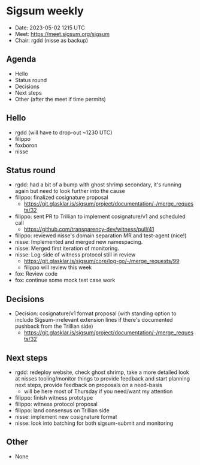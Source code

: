 # Sigsum weekly

  - Date: 2023-05-02 1215 UTC
  - Meet: https://meet.sigsum.org/sigsum
  - Chair: rgdd (nisse as backup)

## Agenda

  - Hello
  - Status round
  - Decisions
  - Next steps
  - Other (after the meet if time permits)

## Hello

  - rgdd (will have to drop-out ~1230 UTC)
  - filippo
  - foxboron
  - nisse

## Status round

  - rgdd: had a bit of a bump with ghost shrimp secondary, it's running again
    but need to look further into the cause
  - filippo: finalized cosignature proposal
    - https://git.glasklar.is/sigsum/project/documentation/-/merge_requests/32
  - filippo: sent PR to Trillian to implement cosignature/v1 and scheduled call
    - https://github.com/transparency-dev/witness/pull/41
  - filippo: reviewed nisse's domain separation MR and test-agent (nice!)
  - nisse: Implemented and merged new namespacing.
  - nisse: Merged first iteration of monitoring.
  - nisse: Log-side of witness protocol still in review
    - https://git.glasklar.is/sigsum/core/log-go/-/merge_requests/99
    - filippo will review this week
  - fox: Review code
  - fox: continue some mock test case work

## Decisions

  - Decision: cosignature/v1 format proposal (with standing option to include
    Sigsum-irrelevant extension lines if there's documented pushback from the
    Trillian side)
    - https://git.glasklar.is/sigsum/project/documentation/-/merge_requests/32 

## Next steps

  - rgdd: redeploy website, check ghost shrimp, take a more detailed look at
    nisses tooling/monitor things to provide feedback and start planning next
    steps, provide feedback on proposals on a need-basis
    - will be here most of Thursday if you need/want my attention
  - filippo: finish witness prototype
  - filippo: witness protocol proposal
  - filippo: land consensus on Trillian side
  - nisse: implement new cosignature format
  - nisse: look into batching for both sigsum-submit and monitoring

## Other

  - None
